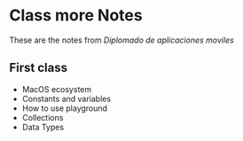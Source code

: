
# Class more Notes

These are the notes from _Diplomado de aplicaciones moviles_

## First class
- MacOS ecosystem
- Constants and variables
- How to use playground
- Collections
- Data Types
